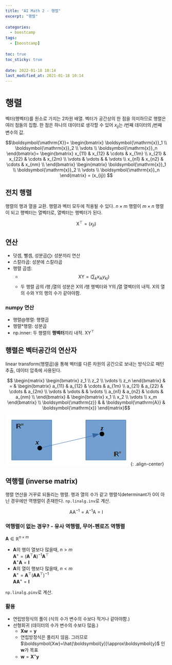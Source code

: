 ```yaml
---
title: "AI Math 2 - 행렬"
excerpt: "행렬"

categories:
  - boostcamp
tags:
  - [boostcamp]

toc: true
toc_sticky: true

date: 2022-01-18 10:14
last_modified_at: 2021-01-18 10:14
---
```


# 행렬
벡터(행벡터)를 원소로 가지는 2차원 배열. 벡터가 공간상의 한 점을 의미하므로 행렬은 여러 점들의 집합. 한 점은 하나의 데이터로 생각할 수 있어 $x_{ij}$는 $i$번째 데이터의 $j$번째 변수의 값.

$$\boldsymbol{\mathrm{X}}=
\begin{bmatrix} \boldsymbol{\mathrm{x}}_1 \\ 
                \boldsymbol{\mathrm{x}}_2 \\
                \vdots \\
                \boldsymbol{\mathrm{x}}_n
\end{bmatrix}=
\begin{bmatrix} x_{11} & x_{12} & \cdots & x_{1m} \\
                x_{21} & x_{22} & \cdots & x_{2m} \\
                \vdots & \vdots &        & \vdots \\
                x_{n1} & x_{n2} & \cdots & x_{nm} \\
\end{bmatrix}
\begin{matrix} \boldsymbol{\mathrm{x}}_1 \\ 
               \boldsymbol{\mathrm{x}}_2 \\
               \vdots \\
               \boldsymbol{\mathrm{x}}_n
\end{matrix} = (x_{ij})
$$

## 전치 행렬
행렬의 행과 열을 교환. 행렬과 벡터 모두에 적용될 수 있다. $n\times m$ 행렬이 $m\times n$ 행렬이 되고 행벡터는 열벡터로, 열벡터는 행벡터가 된다.

$$\boldsymbol{\mathrm{X}}^\top=(x_{ji})$$

## 연산
* 덧셈, 뺄셈, 성분곱$\bigodot$: 성분끼리 연산
* 스칼라곱: 성분에 스칼라곱
* 행렬 곱셈: 
  * $$\boldsymbol{\mathrm{XY}}=\left( \sum_k x_{ik}y_{kj} \right)$$
  * 두 행렬 곱의 $i$행 $j$열의 성분은 $\boldsymbol{\mathrm{X}}$의 $i$행 행벡터와 $\boldsymbol{\mathrm{Y}}$의 $j$열 열벡터의 내적. $\boldsymbol{\mathrm{X}}$의 열의 수와 $\boldsymbol{\mathrm{Y}}$의 행의 수가 같아야함.

### numpy 연산
* 행렬@행렬: 행렬곱
* 행렬*행렬: 성분곱
* np.inner: 두 행렬의 **행벡터**끼리 내적. $\boldsymbol{\mathrm{XY}}^\top$

## 행렬은 벡터공간의 연산자
linear transform(행렬곱)을 통해 벡터를 다른 차원의 공간으로 보내는 방식으로 패턴추출, 데이터 압축에 사용된다.

$$
\begin{matrix}
  \begin{bmatrix}
    z_1 \\ z_2 \\ \vdots \\ z_n
  \end{bmatrix} & = &
  \begin{bmatrix}
    a_{11} & a_{12} & \cdots & a_{1m} \\
    a_{21} & a_{22} & \cdots & a_{2m} \\
    \vdots & \vdots &  & \vdots \\
    a_{n1} & a_{n2} & \cdots & a_{nm} \\
  \end{bmatrix} &
  \begin{bmatrix}
    x_1 \\ x_2 \\ \vdots \\ x_m
  \end{bmatrix} \\
  \boldsymbol{\mathrm{z}} & & \boldsymbol{\mathrm{A}} & \boldsymbol{\mathrm{x}}
\end{matrix}$$

![linear_transform](/assets/images/post/220118/boostcamp_ai_math_2/linear_transform.png){: .align-center}

## 역행렬 (inverse matrix)
행렬 연산을 거꾸로 되돌리는 행렬. 행과 열의 수가 같고 행렬식determinant가 0이 아닌 경우에만 역행렬이 존재한다.
`np.linalg.inv`로 계산.

$$\boldsymbol{\mathrm{AA}}^{-1}=\boldsymbol{\mathrm{A^{-1}A}}=\boldsymbol{\mathrm{I}}$$

### 역행렬이 없는 경우? - 유사 역행렬, 무어-펜로즈 역행렬

$\boldsymbol{A}\in\mathbb{R}^{n\times m}$
* $\boldsymbol{A}$의 행이 열보다 많을때, $n>m$ <br>
  $\boldsymbol{A}^+=(\boldsymbol{A}^\top\boldsymbol{A})^{-1}\boldsymbol{A}^\top$<br>
  $\boldsymbol{A}^+\boldsymbol{A}=\boldsymbol{I}$
* $\boldsymbol{A}$의 열이 행보다 많을때, $n<m$ <br>
  $\boldsymbol{A}^+=\boldsymbol{A}^\top(\boldsymbol{A}\boldsymbol{A}^\top)^{-1}$ <br>
  $\boldsymbol{A}\boldsymbol{A}^+=\boldsymbol{I}$

`np.linalg.pinv`로 계산.

### 활용
* 연립방정식의 풀이 (식의 수가 변수의 수보다 적거나 같아야함.)
* 선형회귀 (데이터의 수가 변수의 수보다 많음.)
  * $\boldsymbol{Xw}=\boldsymbol{y}$
  * 연립방정식은 풀리지 않음. 그러므로 $\boldsymbol{Xw}=\hat{\boldsymbol{y}}\approx\boldsymbol{y}$ 인 $\boldsymbol{w}$가 목표
  * $\boldsymbol{w}=\boldsymbol{X}^+\boldsymbol{y}$